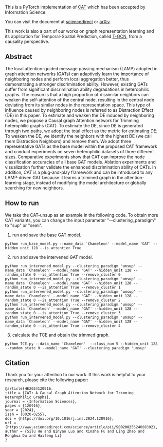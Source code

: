 This is a PyTorch implementation of [CAT](https://www.sciencedirect.com/science/article/pii/S0020025524008302) which has been accepted by Information Science.


You can visit the document at [sciencedirect](www.sciencedirect.com/science/article/pii/S0020025524008302) or [arXiv](https://arxiv.org/abs/2312.08672).


This work is also a part of our works on graph representation learning and its application for Temporal-Spatial Prediction, called [T-GCN](https://github.com/lehaifeng/T-GCN), from a causality perspective.

## Abstract
The local attention-guided message passing mechanism (LAMP) adopted in graph attention networks (GATs) can adaptively learn the importance of neighboring nodes and perform local aggregation better, thus demonstrating a stronger discrimination ability. However, existing GATs suffer from significant discrimination ability degradations in heterophilic graphs. The reason is that a high proportion of dissimilar neighbors can weaken the self-attention of the central node, resulting in the central node deviating from its similar nodes in the representation space. This type of influence caused by neighboring nodes is referred to as Distraction Effect (DE) in this paper. To estimate and weaken the DE induced by neighboring nodes, we propose a Causal graph Attention network for Trimming heterophilic graphs (CAT). To estimate the DE, since DE is generated through two paths, we adopt the total effect as the metric for estimating DE; To weaken the DE, we identify the neighbors with the highest DE (we call them Distraction Neighbors) and remove them. We adopt three representative GATs as the base model within the proposed CAT framework and conduct experiments on seven heterophilic datasets of three different sizes. Comparative experiments show that CAT can improve the node classification accuracies of all base GAT models. Ablation experiments and visualization further validate the enhanced discrimination ability of CATs. In addition, CAT is a plug-and-play framework and can be introduced to any LAMP-driven GAT because it learns a trimmed graph in the attention-learning stage, instead of modifying the model architecture or globally searching for new neighbors.

## How to run
We take the CAT-unsup as an example in the following code. To obtain more CAT variants, you can change the input parameter "--clustering_paradigm" to "sup" or "semi".
1. run and save the base GAT model.
  ```shell
  python run_base_model.py --name_data 'Chameleon' --model_name 'GAT' --hidden_unit 128 --is_attention True
  ```

2. run and save the intervened GAT model.
  ```shell
  python run_intervened_model.py --clustering_paradigm 'unsup' --name_data 'Chameleon' --model_name 'GAT' --hidden_unit 128 --random_state 0 --is_attention True --remove_cluster 0
  python run_intervened_model.py --clustering_paradigm 'unsup' --name_data 'Chameleon' --model_name 'GAT' --hidden_unit 128 --random_state 0 --is_attention True --remove_cluster 1
  python run_intervened_model.py --clustering_paradigm 'unsup' --name_data 'Chameleon' --model_name 'GAT' --hidden_unit 128 --random_state 0 --is_attention True --remove_cluster 2
  python run_intervened_model.py --clustering_paradigm 'unsup' --name_data 'Chameleon' --model_name 'GAT' --hidden_unit 128 --random_state 0 --is_attention True --remove_cluster 3
  python run_intervened_model.py --clustering_paradigm 'unsup' --name_data 'Chameleon' --model_name 'GAT' --hidden_unit 128 --random_state 0 --is_attention True --remove_cluster 4
  ```

3. calculate the TCE and obtain the trimmed graph.
  ```shell
  python TCE.py --data_name 'Chameleon'  --class_num 5 --hidden_unit 128 --random_state 0 --model_name 'GAT' --clustering_paradigm 'unsup'
  ```

## Citation
Thank you for your attention to our work. If this work is helpful to your research, please cite the following paper:
```
@article{HE2024120916,
title = {CAT: A Causal Graph Attention Network for Trimming Heterophilic Graphs},
journal = {Information Sciences},
pages = {120916},
year = {2024},
issn = {0020-0255},
doi = {https://doi.org/10.1016/j.ins.2024.120916},
url = {https://www.sciencedirect.com/science/article/pii/S0020025524008302},
author = {Silu He and Qinyao Luo and Xinsha Fu and Ling Zhao and Ronghua Du and Haifeng Li}
}
```
